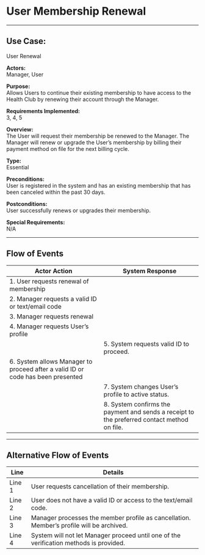 # User Membership Renewal

---

## Use Case:  
User Renewal  

**Actors:**  
Manager, User  

**Purpose:**  
Allows Users to continue their existing membership to have access to the Health Club by renewing their account through the Manager.  

**Requirements Implemented:**  
3, 4, 5  

**Overview:**  
The User will request their membership be renewed to the Manager. The Manager will renew or upgrade the User’s membership by billing their payment method on file for the next billing cycle.  

**Type:**  
Essential  

**Preconditions:**  
User is registered in the system and has an existing membership that has been canceled within the past 30 days.  

**Postconditions:**  
User successfully renews or upgrades their membership.  

**Special Requirements:**  
N/A  

---

## Flow of Events

| **Actor Action** | **System Response** |
|------------------|---------------------|
| 1. User requests renewal of membership |  |
| 2. Manager requests a valid ID or text/email code |  |
| 3. Manager requests renewal |  |
| 4. Manager requests User’s profile ||
|| 5. System requests valid ID to proceed. |
| 6. System allows Manager to proceed after a valid ID or code has been presented ||
|| 7. System changes User’s profile to active status. |
|  | 8. System confirms the payment and sends a receipt to the preferred contact method on file. |

---

## Alternative Flow of Events

| **Line** | **Details** |
|----------|-------------|
| Line 1 | User requests cancellation of their membership. |
| Line 2 | User does not have a valid ID or access to the text/email code. |
| Line 3 | Manager processes the member profile as cancellation. Member’s profile will be archived. |
| Line 4 | System will not let Manager proceed until one of the verification methods is provided. |
